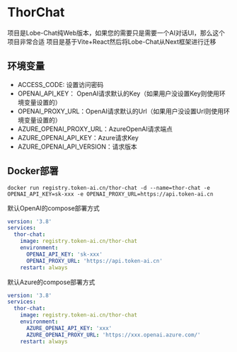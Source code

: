 # ThorChat

项目是Lobe-Chat纯Web版本，如果您的需要只是需要一个AI对话UI，那么这个项目非常合适
项目是基于Vite+React然后将Lobe-Chat从Next框架进行迁移 

## 环境变量

- ACCESS_CODE: 设置访问密码
- OPENAI_API_KEY： OpenAI请求默认的Key（如果用户没设置Key则使用环境变量设置的）
- OPENAI_PROXY_URL：OpenAI请求默认的Url（如果用户没设置Url则使用环境变量设置的）
- AZURE_OPENAI_PROXY_URL：AzureOpenAI请求端点
- AZURE_OPENAI_API_KEY：Azure请求Key
- AZURE_OPENAI_API_VERSION：请求版本



## Docker部署

```shell
docker run registry.token-ai.cn/thor-chat -d --name=thor-chat -e OPENAI_API_KEY=sk-xxx -e OPENAI_PROXY_URL=https://api.token-ai.cn
```

默认OpenAI的compose部署方式

```yml
version: '3.8'
services:
  thor-chat:
    image: registry.token-ai.cn/thor-chat
    environment:
      OPENAI_API_KEY: 'sk-xxx'
      OPENAI_PROXY_URL: 'https://api.token-ai.cn'
    restart: always
```

默认Azure的compose部署方式

```yml
version: '3.8'
services:
  thor-chat:
    image: registry.token-ai.cn/thor-chat
    environment:
      AZURE_OPENAI_API_KEY: 'xxx'
      AZURE_OPENAI_PROXY_URL: 'https://xxx.openai.azure.com/'
    restart: always
```